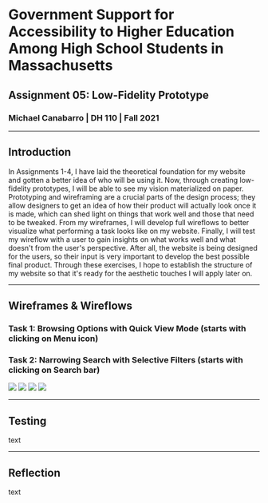 # Government Support for Accessibility to Higher Education Among High School Students in Massachusetts
## Assignment 05: Low-Fidelity Prototype
### Michael Canabarro | DH 110 | Fall 2021

---

## Introduction

In Assignments 1-4, I have laid the theoretical foundation for my website and gotten a better idea of who will be using it. Now, through creating low-fidelity prototypes, I will be able to see my vision materialized on paper. Prototyping and wireframing are a crucial parts of the design process; they allow designers to get an idea of how their product will actually look once it is made, which can shed light on things that work well and those that need to be tweaked. From my wireframes, I will develop full wireflows to better visualize what performing a task looks like on my website. Finally, I will test my wireflow with a user to gain insights on what works well and what doesn't from the user's perspective. After all, the website is being designed for the users, so their input is very important to develop the best possible final product. Through these exercises, I hope to establish the structure of my website so that it's ready for the aesthetic touches I will apply later on. 

---

## Wireframes & Wireflows

### Task 1: Browsing Options with Quick View Mode (starts with clicking on Menu icon)

### Task 2: Narrowing Search with Selective Filters (starts with clicking on Search bar)

![](https://user-images.githubusercontent.com/91518358/139784719-d27bfa76-2b3b-4492-8a8e-e21428277604.jpg)
![](https://user-images.githubusercontent.com/91518358/139784715-e628c851-cba3-4616-9e0a-89b05ba9668a.jpg)
![](https://user-images.githubusercontent.com/91518358/139784712-9f707346-4705-46ef-afca-a24a1400229e.jpg)
![](https://user-images.githubusercontent.com/91518358/139784979-589b14f3-909e-435d-80f7-e8de75651292.jpg)

---

## Testing

text

---

## Reflection

text
